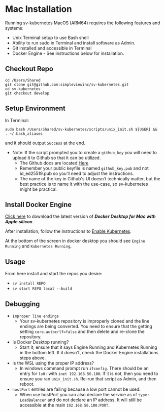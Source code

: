 # Mac Installation

Running sv-kubernetes MacOS (ARM64) requires the following features and systems:

* Unix Terminal setup to use Bash shell
* Ability to run sudo in Terminal and install software as Admin.
* Git installed and accessible in Terminal
* Docker Engine - See instructions below for installation.


## Checkout Repo

```
cd /Users/Shared
git clone git@github.com:simpleviewinc/sv-kubernetes.git
cd sv-kubernetes
git checkout develop
```


## Setup Environment

In Terminal:

```
sudo bash /Users/Shared/sv-kubernetes/scripts/unix_init.sh ${USER} && . ~/.bash_aliases
```

and it should output `Success` at the end.

* Note: If the script prompted you to create a `github_key` you will need to upload it to Github so that it can be utilized.
    * The Github docs are located [Here](https://docs.github.com/en/authentication/connecting-to-github-with-ssh/adding-a-new-ssh-key-to-your-github-account?platform=linux&tool=webui)
    * Remember your public keyfile is named `github_key.pub` and not id_ed25519.pub so you’ll need to adjust the instructions.
    * The name of the key in Github's UI doesn’t technically matter, but the best practice is to name it with the use-case, so sv-kubernetes might be practical.


## Install Docker Engine

[Click here](https://docs.docker.com/desktop/setup/install/mac-install/) to download the latest version of **_Docker Desktop for Mac with Apple silicon_**.

After installation, follow the instructions to [Enable Kubernetes](https://docs.docker.com/desktop/features/kubernetes/#install-and-turn-on-kubernetes).

At the bottom of the screen in docker desktop you should see `Engine Running` and `Kubernetes Running`.


## Usage

From here install and start the repos you desire:

* `sv install REPO`
* `sv start REPO local --build`


## Debugging

* `Improper line endings`
    * Your sv-kubernetes repository is improperly cloned and the line endings are being converted. You need to ensure that the getting setting `core.autocrlf=false` and then delete and re-clone the repository.
* Is Docker Desktop running?
    * Start it, ensure that it says Engine Running and Kubernetes Running in the bottom left. If it doesn't, check the Docker Engine installations steps above.
* Is the WSL using the proper IP address?
    * In windows command prompt run `ifconfig`. There should be an entry for `lo0:` with `inet 192.168.50.100`. If it is not, then you need to ensure you ran `unix_init.sh`. Re-run that script as Admin, and then reboot.
* `hostPort` entries are failing because a low port cannot be used.
    * When use hostPort you can also declare the service as of `type: LoadBalancer` and do not declare an IP address. It will still be accessible at the main `192.168.50.100:PORT`.
